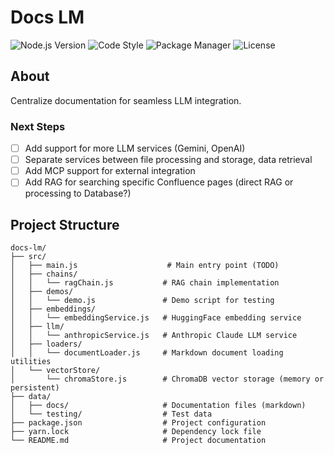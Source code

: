 # Docs LM

![Node.js Version](https://img.shields.io/badge/node.js-20.10.0+-green?style=flat-square&logo=node.js&logoColor=white)
![Code Style](https://img.shields.io/badge/code%20style-standard-green?style=flat-square&logo=javascript&logoColor=white)
![Package Manager](https://img.shields.io/badge/yarn-4.6.0-green?style=flat-square&logo=yarn&logoColor=white)
![License](https://img.shields.io/badge/license-MIT-blue?style=flat-square&logoColor=white)

## About

Centralize documentation for seamless LLM integration.

### Next Steps

- [ ] Add support for more LLM services (Gemini, OpenAI)
- [ ] Separate services between file processing and storage, data retrieval
- [ ] Add MCP support for external integration
- [ ] Add RAG for searching specific Confluence pages (direct RAG or processing to Database?)

## Project Structure

```
docs-lm/
├── src/
│   ├── main.js                    # Main entry point (TODO)
│   ├── chains/
│   │   └── ragChain.js           # RAG chain implementation
│   ├── demos/
│   │   └── demo.js               # Demo script for testing
│   ├── embeddings/
│   │   └── embeddingService.js   # HuggingFace embedding service
│   ├── llm/
│   │   └── anthropicService.js   # Anthropic Claude LLM service
│   ├── loaders/
│   │   └── documentLoader.js     # Markdown document loading utilities
│   └── vectorStore/
│       └── chromaStore.js        # ChromaDB vector storage (memory or persistent)
├── data/
│   ├── docs/                     # Documentation files (markdown)
│   └── testing/                  # Test data
├── package.json                  # Project configuration
├── yarn.lock                     # Dependency lock file
└── README.md                     # Project documentation
```
